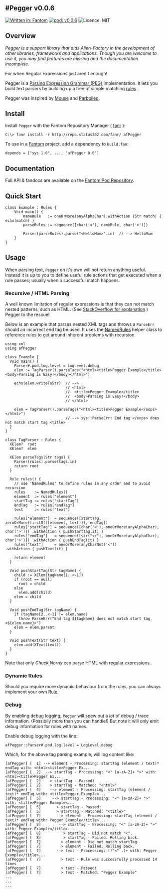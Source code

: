 #Pegger v0.0.6
---
[![Written in: Fantom](http://img.shields.io/badge/written%20in-Fantom-lightgray.svg)](http://fantom.org/)
[![pod: v0.0.6](http://img.shields.io/badge/pod-v0.0.6-yellow.svg)](http://www.fantomfactory.org/pods/afPegger)
![Licence: MIT](http://img.shields.io/badge/licence-MIT-blue.svg)

## Overview

*Pegger is a support library that aids Alien-Factory in the development of other libraries, frameworks and applications. Though you are welcome to use it, you may find features are missing and the documentation incomplete.*

For when Regular Expressions just aren't enough!

Pegger is a [Parsing Expression Grammar (PEG)](http://pdos.csail.mit.edu/~baford/packrat/popl04/peg-popl04.pdf) implementation. It lets you build text parsers by building up a tree of simple matching [rules](http://pods.fantomfactory.org/pods/afPegger/api/Rules).

Pegger was inspired by [Mouse](http://www.romanredz.se/papers/CSP2009.Mouse.pdf) and [Parboiled](https://github.com/sirthias/parboiled/wiki).

## Install

Install `Pegger` with the Fantom Repository Manager ( [fanr](http://fantom.org/doc/docFanr/Tool.html#install) ):

    C:\> fanr install -r http://repo.status302.com/fanr/ afPegger

To use in a [Fantom](http://fantom.org/) project, add a dependency to `build.fan`:

    depends = ["sys 1.0", ..., "afPegger 0.0"]

## Documentation

Full API & fandocs are available on the [Fantom Pod Repository](http://pods.fantomfactory.org/pods/afPegger/).

## Quick Start

```
class Example : Rules {
    Void main() {
        nameRule   := oneOrMore(anyAlphaChar).withAction |Str match| { echo(match) }
        parseRules := sequence([char('<'), nameRule, char('>')])

        Parser(parseRules).parse("<HelloMum>".in)  // --> HelloMum
    }
}
```

## Usage

When parsing text, `Pegger` on it's own will not return anything useful. Instead it is up to you to define useful rule actions that get executed when a rule passes; usually when a successful match happens.

### Recursive / HTML Parsing

A well known limitation of regular expressions is that they can not match nested patterns, such as HTML. (See [StackOverflow for explanation](http://stackoverflow.com/questions/1732348/regex-match-open-tags-except-xhtml-self-contained-tags/1732454#1732454).) Pegger to the rescue!

Below is an example that parses nested XML tags and throws a `ParseErr` should an incorrect end tag be used. It uses the [NamedRules](http://pods.fantomfactory.org/pods/afPegger/api/NamedRules) helper class to reference rules to get around inherent problems with recursion.

```
using xml
using afPegger

class Example {
  Void main() {
    Parser#.pod.log.level = LogLevel.debug
    elem := TagParser().parseTags("<html><title>Pegger Example</title><body>Parsing is Easy!</body></html>")

    echo(elem.writeToStr)  // -->
                           // <html>
                           //  <title>Pegger Example</title>
                           //  <body>Parsing is Easy!</body>
                           // </html>

    elem = TagParser().parseTags("<html><title>Pegger Example</oops></html>")
                           // --> sys::ParseErr: End tag </oops> does not match start tag <title>
  }
}

class TagParser : Rules {
  XElem?  root
  XElem?  elem

  XElem parseTags(Str tags) {
    Parser(rules).parse(tags.in)
    return root
  }

  Rule rules() {
    // use 'NamedRules' to define rules in any order and to avoid recursion
    rules    := NamedRules()
    element  := rules["element"]
    startTag := rules["startTag"]
    endTag   := rules["endTag"]
    text     := rules["text"]

    rules["element"]  = sequence([startTag, zeroOrMore(firstOf([element, text])), endTag])
    rules["startTag"] = sequence([char('<'), oneOrMore(anyAlphaChar), char('>')]) .withAction { pushStartTag(it) }
    rules["endTag"]   = sequence([str("</"), oneOrMore(anyAlphaChar), char('>')]) .withAction { pushEndTag(it) }
    rules["text"]     = oneOrMore(anyCharNot('<'))                                .withAction { pushText(it) }

    return element
  }

  Void pushStartTag(Str tagName) {
    child := XElem(tagName[1..<-1])
    if (root == null)
      root = child
    else
      elem.add(child)
    elem = child
  }

  Void pushEndTag(Str tagName) {
    if (tagName[2..<-1] != elem.name)
      throw ParseErr("End tag ${tagName} does not match start tag <${elem.name}>")
    elem = elem.parent
  }

  Void pushText(Str text) {
    elem.add(XText(text))
  }
}
```

Note that only *Chuck Norris* can parse HTML with regular expressions.

### Dynamic Rules

Should you require more dynamic behaviour from the rules, you can always implement your own [Rule](http://pods.fantomfactory.org/pods/afPegger/api/Rule).

### Debug

By enabling debug logging, `Pegger` will spew out a *lot* of debug / trace information. (Possiblly more than you can handle!) But note it will only emit debug information for rules with names.

Enable debug logging with the line:

    afPegger::Parser#.pod.log.level = LogLevel.debug

Which, for the above tag parsing example, will log content like:

```
[afPegger] [  1] --> element - Processing: startTag (element / text)* endTag with: <html><title>Pegger Ex...
[afPegger] [  2]  --> startTag - Processing: "<" [a-zA-Z]+ ">" with: <html><title>Pegger Ex...
[afPegger] [  2]    > startTag - Passed!
[afPegger] [  2]    > startTag - Matched: "<html>"
[afPegger] [  4]    --> element - Processing: startTag (element / text)* endTag with: <title>Pegger Example<...
[afPegger] [  5]     --> startTag - Processing: "<" [a-zA-Z]+ ">" with: <title>Pegger Example<...
[afPegger] [  5]       > startTag - Passed!
[afPegger] [  5]       > startTag - Matched: "<title>"
[afPegger] [  7]       --> element - Processing: startTag (element / text)* endTag with: Pegger Example</title>...
[afPegger] [  8]        --> startTag - Processing: "<" [a-zA-Z]+ ">" with: Pegger Example</title>...
[afPegger] [  8]          > startTag - Did not match "<".
[afPegger] [  8]          > startTag - Failed. Rolling back.
[afPegger] [  7]         > element - Did not match startTag.
[afPegger] [  7]         > element - Failed. Rolling back.
[afPegger] [  7]       --> text - Processing: (!"<" .)+ with: Pegger Example</title>...
[afPegger] [  7]         > text - Rule was successfully processed 14 times
[afPegger] [  7]         > text - Passed!
[afPegger] [  7]         > text - Matched: "Pegger Example"
...
...
...
```

